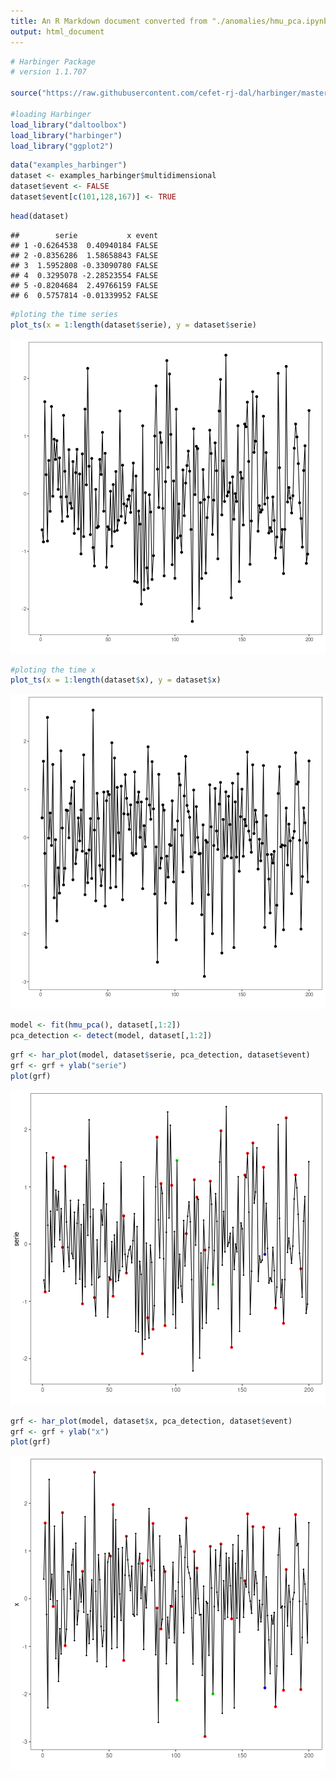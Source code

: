 ```yaml
---
title: An R Markdown document converted from "./anomalies/hmu_pca.ipynb"
output: html_document
---
```



```r
# Harbinger Package
# version 1.1.707

source("https://raw.githubusercontent.com/cefet-rj-dal/harbinger/master/jupyter.R")

#loading Harbinger
load_library("daltoolbox") 
load_library("harbinger") 
load_library("ggplot2")
```


```r
data("examples_harbinger")
dataset <- examples_harbinger$multidimensional
dataset$event <- FALSE
dataset$event[c(101,128,167)] <- TRUE
```


```r
head(dataset)
```

```
##        serie           x event
## 1 -0.6264538  0.40940184 FALSE
## 2 -0.8356286  1.58658843 FALSE
## 3  1.5952808 -0.33090780 FALSE
## 4  0.3295078 -2.28523554 FALSE
## 5 -0.8204684  2.49766159 FALSE
## 6  0.5757814 -0.01339952 FALSE
```


```r
#ploting the time series
plot_ts(x = 1:length(dataset$serie), y = dataset$serie)
```

![plot of chunk unnamed-chunk-4](fig/hmu_pca/unnamed-chunk-4-1.png)


```r
#ploting the time x
plot_ts(x = 1:length(dataset$x), y = dataset$x)
```

![plot of chunk unnamed-chunk-5](fig/hmu_pca/unnamed-chunk-5-1.png)


```r
model <- fit(hmu_pca(), dataset[,1:2])
pca_detection <- detect(model, dataset[,1:2])
```


```r
grf <- har_plot(model, dataset$serie, pca_detection, dataset$event)
grf <- grf + ylab("serie")
plot(grf)
```

![plot of chunk unnamed-chunk-7](fig/hmu_pca/unnamed-chunk-7-1.png)


```r
grf <- har_plot(model, dataset$x, pca_detection, dataset$event)
grf <- grf + ylab("x")
plot(grf)
```

![plot of chunk unnamed-chunk-8](fig/hmu_pca/unnamed-chunk-8-1.png)

